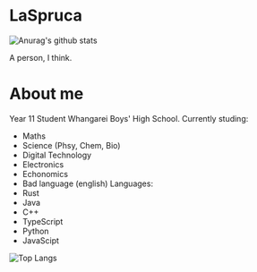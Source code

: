 # LaSpruca
![Anurag's github stats](https://github-readme-stats.vercel.app/api?username=laspruca&show_icons=true)


A person, I think.

# About me
Year 11 Student Whangarei Boys' High School.
Currently studing:
- Maths
- Science (Phsy, Chem, Bio)
- Digital Technology
- Electronics
- Echonomics
- Bad language (english)
Languages:
- Rust
- Java
- C++
- TypeScript
- Python
- JavaScipt


![Top Langs](https://github-readme-stats.vercel.app/api/top-langs/?username=laspruca&langs_count=8)

